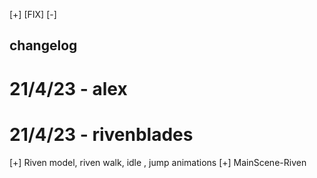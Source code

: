 [+]
[FIX]
[-]

## changelog
# 21/4/23 - alex

# 21/4/23 - rivenblades
[+] Riven model, riven walk, idle , jump animations
[+] MainScene-Riven